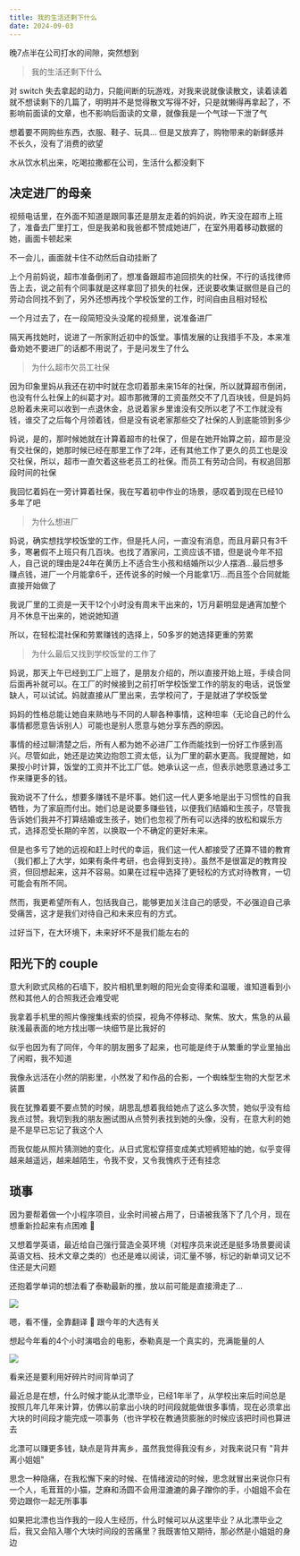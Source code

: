 ```yaml
---
title: 我的生活还剩下什么
date: 2024-09-03
---
```


晚7点半在公司打水的间隙，突然想到

> 我的生活还剩下什么

对 switch 失去拿起的动力，只能间断的玩游戏，对我来说就像读散文，读着读着就不想读剩下的几篇了，明明并不是觉得散文写得不好，只是就懒得再拿起了，不影响前面读的文章，也不影响后面读的文章，就像我是一个气球一下泄了气

想着要不网购些东西，衣服、鞋子、玩具... 但是又放弃了，购物带来的新鲜感并不长久，没有了消费的欲望

水从饮水机出来，吃喝拉撒都在公司，生活什么都没剩下

## 决定进厂的母亲

视频电话里，在外面不知道是跟同事还是朋友走着的妈妈说，昨天没在超市上班了，准备去厂里打工，但是我弟和我爸都不赞成她进厂，在室外用着移动数据的她，画面卡顿起来

不一会儿，画面就卡住不动然后自动挂断了

上个月前妈说，超市准备倒闭了，想准备跟超市追回损失的社保，不行的话找律师告上去，说之前有个同事就是这样拿回了损失的社保，还说要收集证据但是自己的劳动合同找不到了，另外还想再找个学校饭堂的工作，时间自由且相对轻松

一个月过去了，在一段简短没头没尾的视频里，说准备进厂

隔天再找她时，说进了一所家附近初中的饭堂。事情发展的让我措手不及，本来准备劝她不要进厂的话都不用说了，于是问发生了什么

> 为什么超市欠员工社保

因为印象里妈从我还在初中时就在念叨着那未来15年的社保，所以就算超市倒闭，也没有什么社保上的纠葛才对。超市那微薄的工资虽然交不了几百块钱，但是妈妈总盼着未来可以收到一点退休金，总说着家乡里谁没有交所以老了不工作就没有钱，谁交了之后每个月领着钱，但是没有说老家那些交了社保的人到底能领到多少

妈说，是的，那时候她就在计算着超市的社保了，但是在她开始算之前，超市是没有交社保的，她那时候已经在那里工作了2年，还有其他工作了更久的员工也是没交社保，所以，超市一直欠着这些老员工的社保。而员工有劳动合同，有权追回那段时间的社保

我回忆着妈在一旁计算着社保，我在写着初中作业的场景，感叹着到现在已经10多年了吧

> 为什么想进厂

妈说，确实想找学校饭堂的工作，但是托人问，一直没有消息，而且月薪只有3千多，寒暑假不上班只有几百块。也找了酒家问，工资应该不错，但是说今年不招人，自己说的理由是24年在黄历上不适合生小孩和结婚所以少人摆酒...最后想多赚点钱，进厂一个月能拿6千，还传说多的时候一个月能拿1万...而且签个合同就能直接开始做了

我说厂里的工资是一天干12个小时没有周末干出来的，1万月薪明显是通宵加整个月不休息干出来的，她说她知道

所以，在轻松混社保和劳累赚钱的选择上，50多岁的她选择更重的劳累

> 为什么最后又找到学校饭堂的工作了

妈说，那天上午已经到工厂上班了，是朋友介绍的，所以直接开始上班，手续合同后面再补就可以。在工厂的时候接到之前打听学校饭堂工作的朋友的电话，说饭堂缺人，可以试试。妈就直接从厂里出来，去学校问了，于是就进了学校饭堂

妈妈的性格总能让她自来熟地与不同的人聊各种事情，这种坦率（无论自己的什么事情都愿意告诉别人）可能也是别人愿意与她分享东西的原因。

事情的经过聊清楚之后，所有人都为她不必进厂工作而能找到一份好工作感到高兴。尽管如此，她还是边笑边抱怨工资太低，认为厂里的薪水更高。我提醒她，如果按小时计算，饭堂的工资并不比工厂低。她承认这一点，但表示她愿意通过多工作来赚更多的钱。

我劝说不了什么，想要多赚钱不是坏事。她们这一代人更多地是出于习惯性的自我牺牲，为了家庭而付出。她们总是说要多赚些钱，以便我们结婚和生孩子，尽管我告诉她们我并不打算结婚或生孩子，她们也忽视了所有可以选择的放松和娱乐方式，选择忍受长期的辛苦，以换取一个不确定的更好未来。

但是也多亏了她的远视和赶上时代的幸运，我们这一代人都接受了还算不错的教育（我们都上了大学，如果有条件考研，也会得到支持）。虽然不是很富足的教育投资，但回想起来，这并不容易。如果在过程中选择了更轻松的方式对待教育，一切可能会有所不同。

然而，我更希望所有人，包括我自己，能够更加关注自己的感受，不必强迫自己承受痛苦，这才是我们对待自己和未来应有的方式。

过好当下，在大环境下，未来好坏不是我们能左右的

## 阳光下的 couple

意大利欧式风格的石墙下，胶片相机里刺眼的阳光会变得柔和温暖，谁知道看到小然和其他人的合照我还会难受呢

我拿着手机里的照片像搜集线索的侦探，视角不停移动、聚焦、放大，焦急的从最肤浅最表面的地方找出哪一块细节是比我好的

似乎也因为有了同伴，今年的朋友圈多了起来，也可能是终于从繁重的学业里抽出了闲暇，我不知道

我像永远活在小然的阴影里，小然发了和作品的合影，一个蜘蛛型生物的大型艺术装置

我在犹豫着要不要点赞的时候，胡思乱想着我给她点了这么多次赞，她似乎没有给我点过赞。我切到我的朋友圈试图从点赞列表找到她的头像，没有，在意大利的她是不是早已忘记了我这个人

而我仅能从照片猜测她的变化，从日式宽松穿搭变成美式短裤短袖的她，似乎变得越来越遥远，越来越陌生，令我不安，又令我愧疚于还有挂念

## 琐事

因为要帮着做一个小程序项目，业余时间被占用了，日语被我落下了几个月，现在想重新捡起来有点困难 😤

又想着学英语，最近给自己强行营造全英环境（对程序员来说还是挺多场景要阅读英语文档、技术文章之类的）也还是难以阅读，词汇量不够，标记的新单词又记不住还是大问题

还抱着学单词的想法看了泰勒最新的推，放以前可能是直接滑走了...

![](https://kingan-md-img.oss-cn-guangzhou.aliyuncs.com/blog/20240912172327920.JPG?x-oss-process=image/format,webp/resize,w_640)

嗯，看不懂，全靠翻译 🥹 跟今年的大选有关

想起今年看的4个小时演唱会的电影，泰勒真是一个真实的，充满能量的人

![](https://kingan-md-img.oss-cn-guangzhou.aliyuncs.com/blog/20240912172346218.jpg?x-oss-process=image/format,webp/resize,w_640)

看来还是要利用好碎片时间背单词了

最近总是在想，什么时候才能从北漂毕业，已经1年半了，从学校出来后时间总是按照几年几年来计算，仿佛以前拿出小块的时间段就能做很多事情，现在必须拿出大块的时间段才能完成一项事务（也许学校在教通货膨胀的时候应该把时间也算进去

北漂可以赚更多钱，缺点是背井离乡，虽然我觉得我没有乡，对我来说只有 "背井离小姐姐"

思念一种隐痛，在我松懈下来的时候、在情绪波动的时候，思念就冒出来说你只有一个人，毛茸茸的小猫，芝麻和汤圆不会用湿漉漉的鼻子蹭你的手，小姐姐不会在旁边跟你一起无所事事

如果把北漂也当作我的一段人生经历，什么时候可以从这里毕业？从北漂毕业之后，我又会陷入哪个大块时间段的苦痛里？我既害怕又期待，那必然是小姐姐的身边
